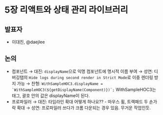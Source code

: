 # 5장 리액트와 상태 관리 라이브러리

## 발표자

- 이대진, @daejlee

## 논의

- 컴포넌트
  → 대진: `displayName`으로 익명 컴포넌트에 명시적 이름 부여
  → 성연: 디버깅탭의 `Hide logs during second render in Strict Mode`로 이중 렌더링 방지 가능
  → 찬형: <code>WithSampleHOC3.displayName = \`WithSampleHOC3(${getDisplayName(Component)})\`;</code>
  WithSampleHOC3는 태그, 괄호 안의 값은 displayName이 된다.
- 프로파일러
  → 대진: 타임라인 확대 어떻게 하나요?? - 마우스 휠, 트랙패드 두 손가락 확대
  → 성연: 프로파일러 쓰다가 크롬 다운되는 경우 있음. 무거운 작업인듯.
